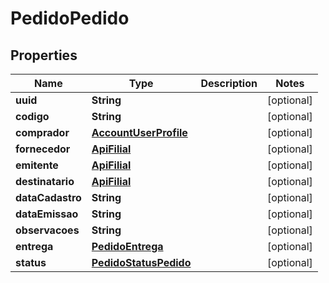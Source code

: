 
# PedidoPedido

## Properties
Name | Type | Description | Notes
------------ | ------------- | ------------- | -------------
**uuid** | **String** |  |  [optional]
**codigo** | **String** |  |  [optional]
**comprador** | [**AccountUserProfile**](AccountUserProfile.md) |  |  [optional]
**fornecedor** | [**ApiFilial**](ApiFilial.md) |  |  [optional]
**emitente** | [**ApiFilial**](ApiFilial.md) |  |  [optional]
**destinatario** | [**ApiFilial**](ApiFilial.md) |  |  [optional]
**dataCadastro** | **String** |  |  [optional]
**dataEmissao** | **String** |  |  [optional]
**observacoes** | **String** |  |  [optional]
**entrega** | [**PedidoEntrega**](PedidoEntrega.md) |  |  [optional]
**status** | [**PedidoStatusPedido**](PedidoStatusPedido.md) |  |  [optional]



